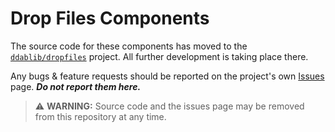 # Drop Files Components

The source code for these components has moved to the [`ddablib/dropfiles`](https://github.com/ddablib/dropfiles) project. All further development is taking place there.

Any bugs & feature requests should be reported on the project's own [Issues](https://github.com/ddablib/dropfiles/issues) page. ***Do not report them here.***

> ⚠️ **WARNING:** Source code and the issues page may be removed from this repository at any time.
